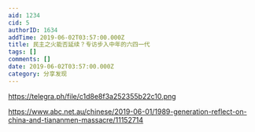 ```yaml
---
aid: 1234
cid: 5
authorID: 1634
addTime: 2019-06-02T03:57:00.000Z
title: 民主之火能否延续？专访步入中年的六四一代
tags: []
comments: []
date: 2019-06-02T03:57:00.000Z
category: 分享发现
---
```


https://telegra.ph/file/c1d8e8f3a252355b22c10.png

https://www.abc.net.au/chinese/2019-06-01/1989-generation-reflect-on-china-and-tiananmen-massacre/11152714
